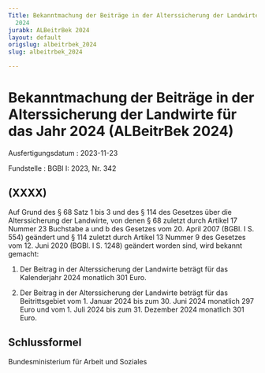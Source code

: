 ```yaml
---
Title: Bekanntmachung der Beiträge in der Alterssicherung der Landwirte für das Jahr
  2024
jurabk: ALBeitrBek 2024
layout: default
origslug: albeitrbek_2024
slug: albeitrbek_2024

---
```


# Bekanntmachung der Beiträge in der Alterssicherung der Landwirte für das Jahr 2024 (ALBeitrBek 2024)

Ausfertigungsdatum
:   2023-11-23

Fundstelle
:   BGBl I: 2023, Nr. 342


## (XXXX)

Auf Grund des § 68 Satz 1 bis 3 und des § 114 des Gesetzes über die
Alterssicherung der Landwirte, von denen § 68 zuletzt durch Artikel 17
Nummer 23 Buchstabe a und b des Gesetzes vom 20. April 2007 (BGBl. I
S. 554) geändert und § 114 zuletzt durch Artikel 13 Nummer 9 des
Gesetzes vom 12. Juni 2020 (BGBl. I S. 1248) geändert worden sind,
wird bekannt gemacht:


1.  Der Beitrag in der Alterssicherung der Landwirte beträgt für das
    Kalenderjahr 2024 monatlich 301 Euro.


2.  Der Beitrag in der Alterssicherung der Landwirte beträgt für das
    Beitrittsgebiet vom 1. Januar 2024 bis zum 30. Juni 2024 monatlich 297
    Euro und vom 1. Juli 2024 bis zum 31. Dezember 2024 monatlich 301
    Euro.





## Schlussformel

Bundesministerium für Arbeit und Soziales

